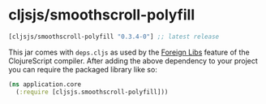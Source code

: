 # cljsjs/smoothscroll-polyfill

[](dependency)
```clojure
[cljsjs/smoothscroll-polyfill "0.3.4-0"] ;; latest release
```
[](/dependency)

This jar comes with `deps.cljs` as used by the [Foreign Libs][flibs] feature
of the ClojureScript compiler. After adding the above dependency to your project
you can require the packaged library like so:

```clojure
(ns application.core
  (:require [cljsjs.smoothscroll-polyfill]))
```

[flibs]: https://github.com/clojure/clojurescript/wiki/Packaging-Foreign-Dependencies
